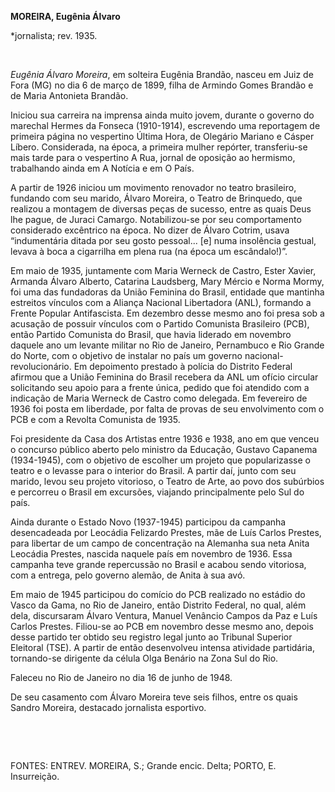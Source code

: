 **MOREIRA, Eugênia Álvaro**

\*jornalista; rev. 1935.

 

*Eugênia Álvaro Moreira*, em solteira Eugênia Brandão, nasceu em Juiz de
Fora (MG) no dia 6 de março de 1899, filha de Armindo Gomes Brandão e de
Maria Antonieta Brandão.

Iniciou sua carreira na imprensa ainda muito jovem, durante o governo do
marechal Hermes da Fonseca (1910-1914), escrevendo uma reportagem de
primeira página no vespertino Última Hora, de Olegário Mariano e Cásper
Líbero. Considerada, na época, a primeira mulher repórter, transferiu-se
mais tarde para o vespertino A Rua, jornal de oposição ao hermismo,
trabalhando ainda em A Notícia e em O País.

A partir de 1926 iniciou um movimento renovador no teatro brasileiro,
fundando com seu marido, Álvaro Moreira, o Teatro de Brinquedo, que
realizou a montagem de diversas peças de sucesso, entre as quais Deus
lhe pague, de Juraci Camargo. Notabilizou-se por seu comportamento
considerado excêntrico na época. No dizer de Álvaro Cotrim, usava
“indumentária ditada por seu gosto pessoal... [e] numa insolência
gestual, levava à boca a cigarrilha em plena rua (na época um
escândalo!)”.

Em maio de 1935, juntamente com Maria Werneck de Castro, Ester Xavier,
Armanda Álvaro Alberto, Catarina Laudsberg, Mary Mércio e Norma Mormy,
foi uma das fundadoras da União Feminina do Brasil, entidade que
mantinha estreitos vínculos com a Aliança Nacional Libertadora (ANL),
formando a Frente Popular Antifascista. Em dezembro desse mesmo ano foi
presa sob a acusação de possuir vínculos com o Partido Comunista
Brasileiro (PCB), então Partido Comunista do Brasil, que havia liderado
em novembro daquele ano um levante militar no Rio de Janeiro, Pernambuco
e Rio Grande do Norte, com o objetivo de instalar no país um governo
nacional-revolucionário. Em depoimento prestado à polícia do Distrito
Federal afirmou que a União Feminina do Brasil recebera da ANL um ofício
circular solicitando seu apoio para a frente única, pedido que foi
atendido com a indicação de Maria Werneck de Castro como delegada. Em
fevereiro de 1936 foi posta em liberdade, por falta de provas de seu
envolvimento com o PCB e com a Revolta Comunista de 1935.

Foi presidente da Casa dos Artistas entre 1936 e 1938, ano em que venceu
o concurso público aberto pelo ministro da Educação, Gustavo Capanema
(1934-1945), com o objetivo de escolher um projeto que popularizasse o
teatro e o levasse para o interior do Brasil. A partir daí, junto com
seu marido, levou seu projeto vitorioso, o Teatro de Arte, ao povo dos
subúrbios e percorreu o Brasil em excursões, viajando principalmente
pelo Sul do país.

Ainda durante o Estado Novo (1937-1945) participou da campanha
desencadeada por Leocádia Felizardo Prestes, mãe de Luís Carlos Prestes,
para libertar de um campo de concentração na Alemanha sua neta Anita
Leocádia Prestes, nascida naquele país em novembro de 1936. Essa
campanha teve grande repercussão no Brasil e acabou sendo vitoriosa, com
a entrega, pelo governo alemão, de Anita à sua avó.

Em maio de 1945 participou do comício do PCB realizado no estádio do
Vasco da Gama, no Rio de Janeiro, então Distrito Federal, no qual, além
dela, discursaram Álvaro Ventura, Manuel Venâncio Campos da Paz e Luís
Carlos Prestes. Filiou-se ao PCB em novembro desse mesmo ano, depois
desse partido ter obtido seu registro legal junto ao Tribunal Superior
Eleitoral (TSE). A partir de então desenvolveu intensa atividade
partidária, tornando-se dirigente da célula Olga Benário na Zona Sul do
Rio.

Faleceu no Rio de Janeiro no dia 16 de junho de 1948.

De seu casamento com Álvaro Moreira teve seis filhos, entre os quais
Sandro Moreira, destacado jornalista esportivo.

 

 

FONTES: ENTREV. MOREIRA, S.; Grande encic. Delta; PORTO, E. Insurreição.

 
